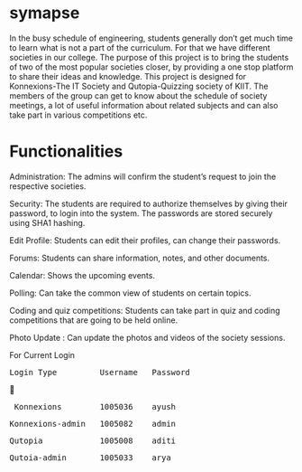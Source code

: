 symapse
=======
In the busy schedule of engineering, students generally don’t get much time to learn what is not a part of the curriculum. For that we have different societies in our college. The purpose of this project is to bring the students of two of the most popular societies closer, by providing a one stop platform to share their ideas and knowledge. This project is designed for Konnexions-The IT Society and Qutopia-Quizzing society of KIIT. The members of the group can get to know about the schedule of society meetings, a lot of useful information about related subjects and can also take part in various competitions etc.

Functionalities
===============

Administration: The admins will confirm the student’s request to join the respective societies.

Security: The students are required to authorize themselves by giving their password, to login into the system. The passwords are stored securely using SHA1 hashing.

Edit Profile: Students can edit their profiles, can change their passwords.

Forums: Students can share information, notes, and other documents.

Calendar: Shows the upcoming events.

Polling: Can take the common view of students on certain topics.

Coding and quiz competitions: Students can take part in quiz and coding competitions that are going to be held online.

Photo Update : Can update the photos and videos of the society sessions.


For Current Login
<pre>Login Type         Username   Password</pre>
<pre> Konnexions        1005036    ayush</pre>
<pre>Konnexions-admin   1005082    admin</pre>
<pre>Qutopia            1005008    aditi</pre>
<pre>Qutoia-admin       1005033    arya</pre>
